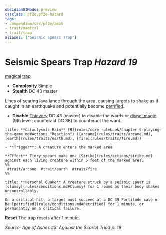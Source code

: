 ```yaml
---
obsidianUIMode: preview
cssclass: pf2e,pf2e-hazard
tags:
- compendium/src/pf2e/aoa5
- trait/magical
- trait/trap
aliases: ["Seismic Spears Trap"]
---
```

# Seismic Spears Trap *Hazard 19*  
[magical](rules/traits/magical.md "Magical Item Trait")  [trap](rules/traits/trap.md "Trap Hazard Trait")  

- **Complexity** Simple
- **Stealth** DC 43 master  

Lines of searing lava lance through the area, causing targets to shake as if caught in an earthquake and potentially become [petrified](rules/conditions.md#Petrified).

- **Disable** [Thievery](compendium/skills.md#Thievery) DC 43 (master) to disable the wards or [dispel magic](compendium/spells/dispel-magic.md) (9th level; counteract DC 38) to counteract the ward.  

```ad-embed-ability
title: **Cataclysmic Rain** [R](rules/core-rulebook/chapter-9-playing-the-game.md#Actions "Reaction") ([arcane](rules/traits/arcane.md), [earth](rules/traits/earth.md), [fire](rules/traits/fire.md))

- **Trigger**: A creature enters the marked area

**Effect** Fiery spears make one [Strike](rules/actions/strike.md) against each living creature within 5 feet of the marked area.  
%%
 #trait/arcane  #trait/earth  #trait/fire 
%%
```
```ad-embed-ability
title: **Personal Quake** A creature struck by a seismic spear is [clumsy](rules/conditions.md#Clumsy) for 1 round as their body shakes uncontrollably.

On a critical hit, a target must succeed at a DC 39 Fortitude save or be [petrified](rules/conditions.md#Petrified) for 1 minute, or permanently on a critical failure.
```

**Reset** The trap resets after 1 minute.  

*Source: Age of Ashes #5: Against the Scarlet Triad p. 19*